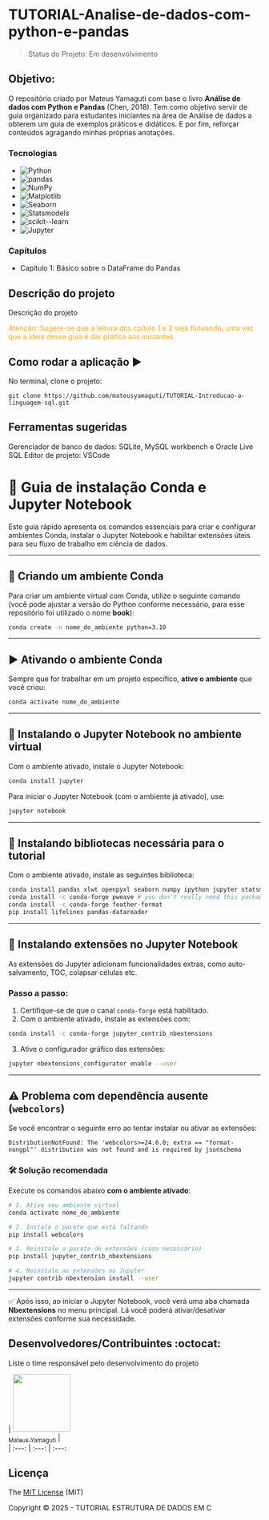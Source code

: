 # TUTORIAL-Analise-de-dados-com-python-e-pandas

> Status do Projeto: Em desenvolvimento

## Objetivo:
O repositório criado por Mateus Yamaguti com base o livro **Análise de dados com Python e Pandas** (Chen, 2018). Tem como objetivo servir de guia organizado para estudantes iniciantes na área de Análise de dados a obterem um guia de exemplos práticos e didáticos. E por fim, reforçar conteúdos agragando minhas próprias anotações.


### Tecnologias

- ![Python](https://img.shields.io/badge/Python-3.9+-blue?logo=python&logoColor=white)
- ![pandas](https://img.shields.io/badge/pandas-Data%20Analysis-150458?logo=pandas)
- ![NumPy](https://img.shields.io/badge/NumPy-Matrix%20Computing-013243?logo=numpy)
- ![Matplotlib](https://img.shields.io/badge/Matplotlib-Visualization-11557c?logo=plotly)
- ![Seaborn](https://img.shields.io/badge/Seaborn-Stats%20Plots-17BEBB?logo=python)
- ![Statsmodels](https://img.shields.io/badge/Statsmodels-Statistics-orange)
- ![scikit--learn](https://img.shields.io/badge/scikit--learn-Machine%20Learning-F7931E?logo=scikit-learn&logoColor=white)
- ![Jupyter](https://img.shields.io/badge/Jupyter-Notebook-F37626?logo=jupyter&logoColor=white)


### Capítulos 

- Capítulo 1: Básico sobre o DataFrame do Pandas

## Descrição do projeto 

<p align="justify">
  Descrição do projeto
</p>

<p style="color: orange;">Atenção: Sugere-se que a leitura dos cpítulo 1 e 2 seja flutuando, uma vez que a ideia desse guia é dar prática aos iniciantes.</p>

## Como rodar a aplicação :arrow_forward:

No terminal, clone o projeto: 

```
git clone https://github.com/mateusyamaguti/TUTORIAL-Introducao-a-linguagem-sql.git
```

##  Ferramentas sugeridas
Gerenciador de banco de dados: SQLite, MySQL workbench e Oracle Live SQL
Editor de projeto: VSCode


# 🧪 Guia de instalação Conda e Jupyter Notebook

Este guia rápido apresenta os comandos essenciais para criar e configurar ambientes Conda, instalar o Jupyter Notebook e habilitar extensões úteis para seu fluxo de trabalho em ciência de dados.

---

## 🐍 Criando um ambiente Conda

Para criar um ambiente virtual com Conda, utilize o seguinte comando (você pode ajustar a versão do Python conforme necessário, para esse repositório foi utilizado o nome **book**):

```bash
conda create -n nome_do_ambiente python=3.10
```

---

## ▶️ Ativando o ambiente Conda

Sempre que for trabalhar em um projeto específico, **ative o ambiente** que você criou:

```bash
conda activate nome_do_ambiente
```

---

## 📓 Instalando o Jupyter Notebook no ambiente virtual

Com o ambiente ativado, instale o Jupyter Notebook:

```bash
conda install jupyter
```

Para iniciar o Jupyter Notebook (com o ambiente já ativado), use:

```bash
jupyter notebook
```

---

## 📓 Instalando bibliotecas necessária para o tutorial

Com o ambiente ativado, instale as seguintes biblioteca:

```bash
conda install pandas xlwt openpyxl seaborn numpy ipython jupyter statsmodels scikit-learn regex wget odo numba
conda install -c conda-forge pweave # you don't really need this package, it was used to build and create the book
conda install -c conda-forge feather-format
pip install lifelines pandas-datareader
```
---

## 🧩 Instalando extensões no Jupyter Notebook

As extensões do Jupyter adicionam funcionalidades extras, como auto-salvamento, TOC, colapsar células etc.

### Passo a passo:

1. Certifique-se de que o canal `conda-forge` está habilitado.
2. Com o ambiente ativado, instale as extensões com:

```bash
conda install -c conda-forge jupyter_contrib_nbextensions
```

3. Ative o configurador gráfico das extensões:

```bash
jupyter nbextensions_configurator enable --user
```

---

## ⚠️ Problema com dependência ausente (`webcolors`)

Se você encontrar o seguinte erro ao tentar instalar ou ativar as extensões:

```
DistributionNotFound: The 'webcolors>=24.6.0; extra == "format-nongpl"' distribution was not found and is required by jsonschema
```

### 🛠 Solução recomendada

Execute os comandos abaixo **com o ambiente ativado**:

```bash
# 1. Ative seu ambiente virtual
conda activate nome_do_ambiente

# 2. Instale o pacote que está faltando
pip install webcolors

# 3. Reinstale o pacote de extensões (caso necessário)
pip install jupyter_contrib_nbextensions

# 4. Reinstale as extensões no Jupyter
jupyter contrib nbextension install --user
```

---

✅ Após isso, ao iniciar o Jupyter Notebook, você verá uma aba chamada **Nbextensions** no menu principal. Lá você poderá ativar/desativar extensões conforme sua necessidade.




## Desenvolvedores/Contribuintes :octocat:

Liste o time responsável pelo desenvolvimento do projeto

| [<img src="https://avatars.githubusercontent.com/u/104587996?s=400&u=3566cc0da3b05b02e8cd36bed3c709d0046f5b61&v=4" width=115><br><sub>Mateus Yamaguti</sub>](https://github.com/Diana-ops) |  
| :---: | :---: | :---: 

## Licença 

The [MIT License]() (MIT)

Copyright :copyright: 2025 - TUTORIAL ESTRUTURA DE DADOS EM C
